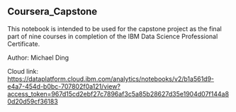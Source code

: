 ## Coursera_Capstone

This notebook is intended to be used for the capstone project as the final part of nine courses in completion of the IBM Data Science Professional Certificate.

Author: Michael Ding

Cloud link: https://dataplatform.cloud.ibm.com/analytics/notebooks/v2/b1a561d9-e4a7-454d-b0bc-707802f0a121/view?access_token=967d15cd2ebf27c7896af3c5a85b28627d35e1904d07f144a80d20d59cf36183
